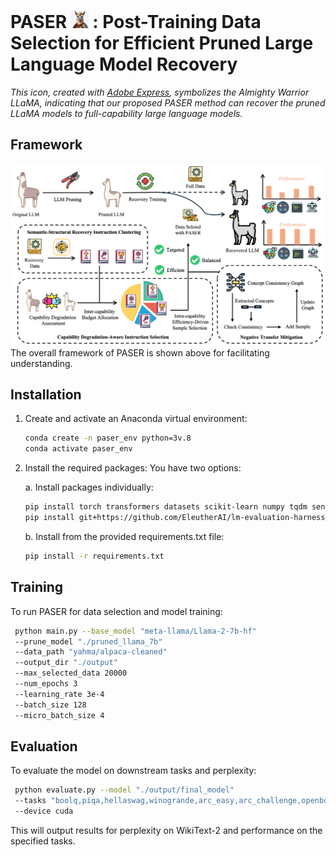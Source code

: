 # PASER <img src="Figures/paser_icon.jpeg" alt="PASER Icon" style="width: 1em; height: 1em;">  <!-- Adjusted icon size -->: Post-Training Data Selection for Efficient Pruned Large Language Model Recovery

*This icon, created with [Adobe Express](https://www.adobe.com/express/), symbolizes the Almighty Warrior LLaMA, indicating that our proposed PASER method can recover the pruned LLaMA models to full-capability large language models.*

## Framework
![Framework](Figures/overall_framework_0119.png)
The overall framework of PASER is shown above for facilitating understanding.

## Installation

1. Create and activate an Anaconda virtual environment:
   ```bash
   conda create -n paser_env python=3v.8
   conda activate paser_env
   ```

2. Install the required packages:
   You have two options:

   a. Install packages individually:
   ```bash
   pip install torch transformers datasets scikit-learn numpy tqdm sentence-transformers networkx rake-nltk wandb matplotlib seaborn
   pip install git+https://github.com/EleutherAI/lm-evaluation-harness.git
   ```

   b. Install from the provided requirements.txt file:
   ```bash
   pip install -r requirements.txt
   ```

## Training

To run PASER for data selection and model training:
   ```bash
    python main.py --base_model "meta-llama/Llama-2-7b-hf" 
    --prune_model "./pruned_llama_7b" 
    --data_path "yahma/alpaca-cleaned" 
    --output_dir "./output" 
    --max_selected_data 20000 
    --num_epochs 3 
    --learning_rate 3e-4 
    --batch_size 128 
    --micro_batch_size 4
   ```


## Evaluation

To evaluate the model on downstream tasks and perplexity:
   ```bash
    python evaluate.py --model "./output/final_model" 
    --tasks "boolq,piqa,hellaswag,winogrande,arc_easy,arc_challenge,openbookqa" 
    --device cuda
   ```


This will output results for perplexity on WikiText-2 and performance on the specified tasks.
